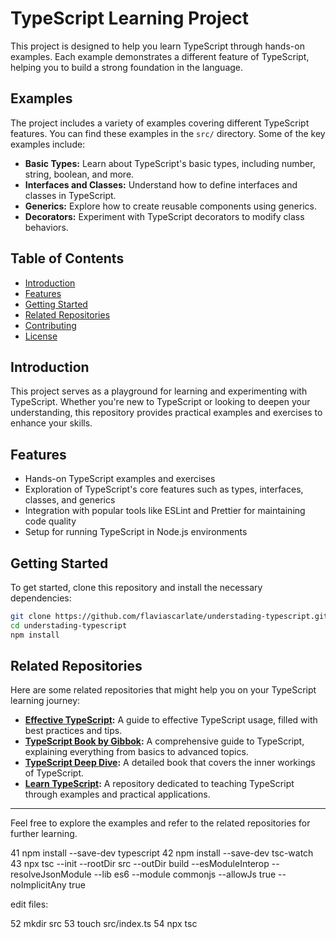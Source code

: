 # TypeScript Learning Project

This project is designed to help you learn TypeScript through hands-on examples. Each example demonstrates a different feature of TypeScript, helping you to build a strong foundation in the language.

## Examples

The project includes a variety of examples covering different TypeScript features. You can find these examples in the `src/` directory. Some of the key examples include:

- **Basic Types:** Learn about TypeScript's basic types, including number, string, boolean, and more.
- **Interfaces and Classes:** Understand how to define interfaces and classes in TypeScript.
- **Generics:** Explore how to create reusable components using generics.
- **Decorators:** Experiment with TypeScript decorators to modify class behaviors.

## Table of Contents

- [Introduction](#introduction)
- [Features](#features)
- [Getting Started](#getting-started)
- [Related Repositories](#related-repositories)
- [Contributing](#contributing)
- [License](#license)

## Introduction

This project serves as a playground for learning and experimenting with TypeScript. Whether you're new to TypeScript or looking to deepen your understanding, this repository provides practical examples and exercises to enhance your skills.

## Features

- Hands-on TypeScript examples and exercises
- Exploration of TypeScript's core features such as types, interfaces, classes, and generics
- Integration with popular tools like ESLint and Prettier for maintaining code quality
- Setup for running TypeScript in Node.js environments

## Getting Started

To get started, clone this repository and install the necessary dependencies:

```bash
git clone https://github.com/flaviascarlate/understading-typescript.git
cd understading-typescript
npm install
```


## Related Repositories

Here are some related repositories that might help you on your TypeScript learning journey:

- **[Effective TypeScript](https://github.com/microsoft/TypeScript/wiki/Effective-TypeScript):** A guide to effective TypeScript usage, filled with best practices and tips.
- **[TypeScript Book by Gibbok](https://github.com/gibbok/typescript-book):** A comprehensive guide to TypeScript, explaining everything from basics to advanced topics.
- **[TypeScript Deep Dive](https://github.com/basarat/typescript-book):** A detailed book that covers the inner workings of TypeScript.
- **[Learn TypeScript](https://github.com/learn-typescript):** A repository dedicated to teaching TypeScript through examples and practical applications.

---

Feel free to explore the examples and refer to the related repositories for further learning.


  41  npm install --save-dev typescript
   42  npm install --save-dev tsc-watch
   43  npx tsc --init --rootDir src --outDir build --esModuleInterop --resolveJsonModule --lib es6 --module commonjs --allowJs true --noImplicitAny true

edit files:


  52  mkdir src
   53  touch src/index.ts
   54  npx tsc